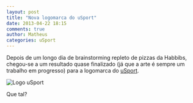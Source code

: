 ```yaml
---
layout: post
title: "Nova logomarca do uSport"
date: 2013-04-22 18:15
comments: true
author: Matheus
categories: uSport
---
```


Depois de um longo dia de brainstorming repleto de pizzas da Habbibs,
chegou-se a um resultado quase finalizado (já que a arte é sempre um trabalho
em progresso) para a logomarca do [uSport](http://www.usport.com.br).

![Logo uSport](http://i5.minus.com/jU2oBuGvdPoJl.png)

Que tal?
